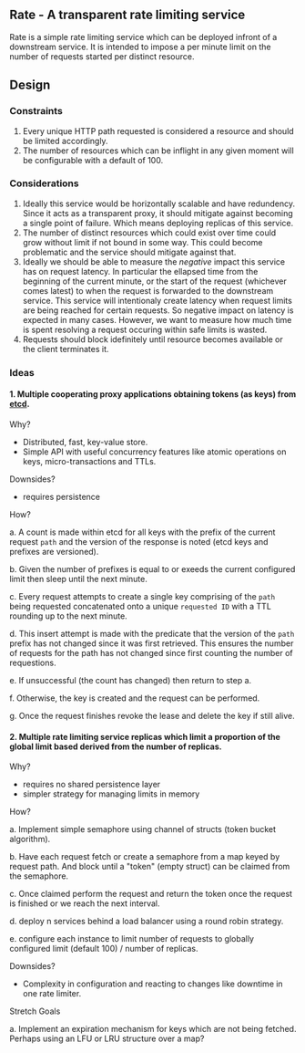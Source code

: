 Rate - A transparent rate limiting service
------------------------------------------

Rate is a simple rate limiting service which can be deployed infront of a downstream service. It is intended to impose a per minute limit on the number of requests started per distinct resource.

## Design

### Constraints

1. Every unique HTTP path requested is considered a resource and should be limited accordingly. 
2. The number of resources which can be inflight in any given moment will be configurable with a default of 100.

### Considerations

1. Ideally this service would be horizontally scalable and have redundency. Since it acts as a transparent proxy, it should mitigate against becoming a single point of failure.  Which means deploying replicas of this service.
2. The number of distinct resources which could exist over time could grow without limit if not bound in some way. This could become problematic and the service should mitigate against that.
3. Ideally we should be able to measure the _negative_ impact this service has on request latency. In particular the ellapsed time from the beginning of the current minute, or the start of the request (whichever comes latest) to when the request is forwarded to the downstream service. This service will intentionaly create latency when request limits are being reached for certain requests. So negative impact on latency is expected in many cases. However, we want to measure how much time is spent resolving a request occuring within safe limits is wasted.
4. Requests should block idefinitely until resource becomes available or the client terminates it.

### Ideas

#### 1. Multiple cooperating proxy applications obtaining tokens (as keys) from [etcd](https://github.com/etcd-io/etcd).

Why?

- Distributed, fast, key-value store.
- Simple API with useful concurrency features like atomic operations on keys, micro-transactions and TTLs.

Downsides?

- requires persistence

How?

a. A count is made within etcd for all keys with the prefix of the current request `path` and the version of the response is noted (etcd keys and prefixes are versioned).

b. Given the number of prefixes is equal to or exeeds the current configured limit then sleep until the next minute.

c. Every request attempts to create a single key comprising of the `path` being requested concatenated onto a unique `requested ID` with a TTL rounding up to the next minute.

d. This insert attempt is made with the predicate that the version of the `path` prefix has not changed since it was first retrieved. This ensures the number of requests for the path has not changed since first counting the number of requestions.

e. If unsuccessful (the count has changed) then return to step a.

f. Otherwise, the key is created and the request can be performed.

g. Once the request finishes revoke the lease and delete the key if still alive.

#### 2. Multiple rate limiting service replicas which limit a proportion of the global limit based derived from the number of replicas.

Why?

- requires no shared persistence layer
- simpler strategy for managing limits in memory

How?

a. Implement simple semaphore using channel of structs (token bucket algorithm).

b. Have each request fetch or create a semaphore from a map keyed by request path. And block until a "token" (empty struct) can be claimed from the semaphore.

c. Once claimed perform the request and return the token once the request is finished or we reach the next interval.

d. deploy n services behind a load balancer using a round robin strategy.

e. configure each instance to limit number of requests to globally configured limit (default 100) / number of replicas.

Downsides?

- Complexity in configuration and reacting to changes like downtime in one rate limiter.

Stretch Goals

a. Implement an expiration mechanism for keys which are not being fetched. Perhaps using an LFU or LRU structure over a map? 
